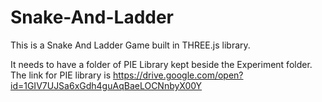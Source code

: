 # Snake-And-Ladder
This is a Snake And Ladder Game built in THREE.js library.

It needs to have a folder of PIE Library kept beside the Experiment folder.
The link for PIE library is https://drive.google.com/open?id=1GIV7UJSa6xGdh4guAqBaeLOCNnbyX00Y
